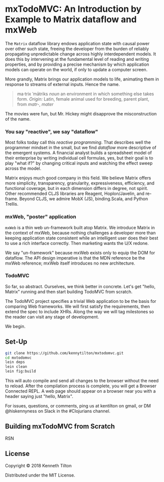 # mxTodoMVC: An Introduction by Example to Matrix dataflow and mxWeb

The `Matrix` dataflow library endows application state with causal power over other such state, freeing the developer from the burden of reliably propagating unpredictable change across highly interdependent models. It does this by intervening at the fundamental level of reading and writing properties, and by providing a precise mechanism by which application models can operate on the world, if only to update a computer screen.

More grandly, Matrix brings our application models to life, animating them in response to streams of external inputs. Hence the name.

> ma·trix ˈmātriks *noun* an environment in which something else takes form. *Origin:* Latin, female animal used for breeding, parent plant, from *matr-*, *mater*

The movies were fun, but Mr. Hickey might disapprove the misconstruction of the name.

### You say "reactive", we say "dataflow"
Most folks today call this _reactive programming_. That describes well the programmer mindset in the small, but we find _dataflow_ more descriptive of the emergent systems. A financial analyst builds a spreadsheet model of their enterprise by writing individual cell formulas, yes, but their goal is to play "what if?" by changing critical inputs and watching the effect sweep across the model.

Matrix enjoys much good company in this field. We believe Matrix offers more simplicity, transparency, granularity, expressiveness, efficiency, and functional coverage, but in each dimension differs in degree, not spirit. Other recommended CLJS libraries are Reagent, Hoplon/Javelin, and re-frame. Beyond CLJS, we admire MobX (JS), binding.Scala, and Python Trellis.

### mxWeb, "poster" application
`mxWeb` is a thin web un-framework built atop Matrix. We introduce Matrix in the context of mxWeb, because nothing challenges a developer more than keeping application state consistent while an intelligent user does their best to use a rich interface correctly. Then marketing wants the U/X redone.

We say "un-framework" because mxWeb  exists only to equip the DOM for dataflow. The API design imperative is that the MDN reference be the mxWeb reference; mxWeb itself introduces no new architecture.

### TodoMVC
So far, so abstract. Ourselves, we think better in concrete. Let's get "hello, Matrix" running and then start building TodoMVC from scratch. 

The TodoMVC project specifies a trivial Web application to be the basis for comparing Web frameworks. We will first satisfy the requirements, then extend the spec to include XHRs. Along the way we will tag milestones so the reader can visit any stage of development.

We begin.

## Set-Up

````bash
git clone https://github.com/kennytilton/mxtodomvc.git
cd mxtodomvc
lein deps
lein clean
lein fig:build
````
This will auto compile and send all changes to the browser without the need to reload. After the compilation process is complete, you will get a Browser Connected REPL. A web page should appear on a browser near you with a header saying just "hello, Matrix". 

For issues, questions, or comments, ping us at kentilton on gmail, or DM @hiskennyness on Slack in the #Clojurians channel.

## Building mxTodoMVC from Scratch
RSN

## License

Copyright © 2018 Kenneth Tilton

Distributed under the MIT License.
